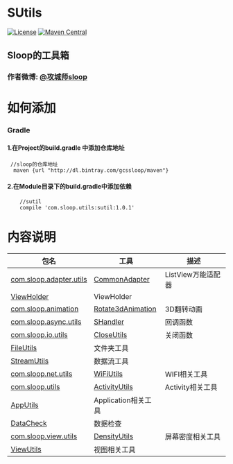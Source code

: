 # SUtils
[![License](https://img.shields.io/badge/license-Apache%202-green.svg)](https://www.apache.org/licenses/LICENSE-2.0)
[![Maven Central](https://img.shields.io/bintray/v/gcssloop/maven/sutil.svg)](https://bintray.com/gcssloop/maven/sutil/view)
## Sloop的工具箱
### 作者微博: [@攻城师sloop](http://weibo.com/5459430586)

# 如何添加
### Gradle
#### 1.在Project的build.gradle 中添加仓库地址
```
 //sloop的仓库地址
  maven {url "http://dl.bintray.com/gcssloop/maven"}
```
#### 2.在Module目录下的build.gradle中添加依赖
```
    //sutil
    compile 'com.sloop.utils:sutil:1.0.1'
```

# 内容说明
 包名 | 工具 | 描述 
 ---  | ---  | ---
[com.sloop.adapter.utils](https://github.com/GcsSloop/SUtils/tree/master/Code/com/sloop/adapter/utils) | [CommonAdapter](https://github.com/GcsSloop/SUtils/blob/master/Code/com/sloop/adapter/utils/CommonAdapter.java)| ListView万能适配器
 | [ViewHolder](https://github.com/GcsSloop/SUtils/blob/master/Code/com/sloop/adapter/utils/ViewHolder.java)| ViewHolder
[com.sloop.animation](https://github.com/GcsSloop/SUtils/tree/master/Code/com/sloop/animation) | [Rotate3dAnimation](https://github.com/GcsSloop/SUtils/blob/master/Code/com/sloop/animation/Rotate3dAnimation.java) | 3D翻转动画
[com.sloop.async.utils](https://github.com/GcsSloop/SUtils/tree/master/Code/com/sloop/async/utils) | [SHandler](https://github.com/GcsSloop/SUtils/blob/master/Code/com/sloop/async/utils/SHandler.java) | 回调函数
[com.sloop.io.utils](https://github.com/GcsSloop/SUtils/tree/master/Code/com/sloop/io/utils) | [CloseUtils](https://github.com/GcsSloop/SUtils/blob/master/Code/com/sloop/io/utils/CloseUtils.java) | 关闭函数
 | [FileUtils](https://github.com/GcsSloop/SUtils/blob/master/Code/com/sloop/io/utils/FileUtils.java) | 文件夹工具
 | [StreamUtils](https://github.com/GcsSloop/SUtils/blob/master/Code/com/sloop/io/utils/StreamUtils.java) | 数据流工具
[com.sloop.net.utils](https://github.com/GcsSloop/SUtils/tree/master/Code/com/sloop/net/utils) | [WiFiUtils](https://github.com/GcsSloop/SUtils/blob/master/Code/com/sloop/net/utils/WiFiUtils.java) | WIFI相关工具
[com.sloop.utils](https://github.com/GcsSloop/SUtils/tree/master/Code/com/sloop/utils) | [ActivityUtils](https://github.com/GcsSloop/SUtils/blob/master/Code/com/sloop/utils/ActivityUtils.java) | Activity相关工具
 | [AppUtils](https://github.com/GcsSloop/SUtils/blob/master/Code/com/sloop/utils/AppUtils.java) | Application相关工具
 | [DataCheck](https://github.com/GcsSloop/SUtils/blob/master/Code/com/sloop/utils/DataCheck.java) | 数据检查
[com.sloop.view.utils](https://github.com/GcsSloop/SUtils/tree/master/Code/com/sloop/view/utils) | [DensityUtils](https://github.com/GcsSloop/SUtils/blob/master/Code/com/sloop/view/utils/DensityUtils.java) | 屏幕密度相关工具
 | [ViewUtils](https://github.com/GcsSloop/SUtils/blob/master/Code/com/sloop/view/utils/ViewUtils.java) | 视图相关工具


